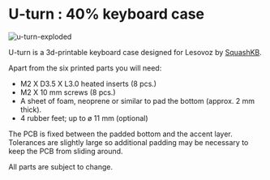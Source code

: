 # U-turn : 40% keyboard case

![u-turn-exploded](https://github.com/marvinhawk/u-turn/assets/24456924/6a139b4e-b252-46e3-a332-8507e20f1ddb)

U-turn is a 3d-printable keyboard case designed for Lesovoz by [SquashKB](https://squashkb.com/).

Apart from the six printed parts you will need:
- M2 X D3.5 X L3.0 heated inserts (8 pcs.)
- M2 X 10 mm screws (8 pcs.)
- A sheet of foam, neoprene or similar to pad the bottom (approx. 2 mm thick).
- 4 rubber feet; up to ø 11 mm (optional)

The PCB is fixed between the padded bottom and the accent layer. Tolerances are slightly large so additional padding may be necessary to keep the PCB from sliding around.

All parts are subject to change.

